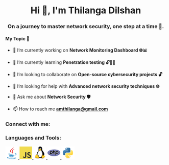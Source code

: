 <h1 align="center">Hi 👋, I'm Thilanga Dilshan</h1>
<h3 align="center">On a journey to master network security, one step at a time 🚀.</h3>

#### My Topic 📌
- 🔭 I’m currently working on **Network Monitoring Dashboard 🌐📊**

- 🌱 I’m currently learning **Penetration testing 🔓🕵️‍♂️**

- 👯 I’m looking to collaborate on **Open-source cybersecurity projects 🔓**

- 🤝 I’m looking for help with **Advanced network security techniques 🌐**

- 💬 Ask me about **Network Security 🛡️**

- 📫 How to reach me **amthilanga@gmail.com**

<h3 align="left">Connect with me:</h3>
<p align="left">
</p>

<h3 align="left">Languages and Tools:</h3>
<p align="left"> <a href="https://www.java.com" target="_blank" rel="noreferrer"> <img src="https://raw.githubusercontent.com/devicons/devicon/master/icons/java/java-original.svg" alt="java" width="40" height="40"/> </a> <a href="https://developer.mozilla.org/en-US/docs/Web/JavaScript" target="_blank" rel="noreferrer"> <img src="https://raw.githubusercontent.com/devicons/devicon/master/icons/javascript/javascript-original.svg" alt="javascript" width="40" height="40"/> </a> <a href="https://www.linux.org/" target="_blank" rel="noreferrer"> <img src="https://raw.githubusercontent.com/devicons/devicon/master/icons/linux/linux-original.svg" alt="linux" width="40" height="40"/> </a> <a href="https://www.php.net" target="_blank" rel="noreferrer"> <img src="https://raw.githubusercontent.com/devicons/devicon/master/icons/php/php-original.svg" alt="php" width="40" height="40"/> </a> <a href="https://www.python.org" target="_blank" rel="noreferrer"> <img src="https://raw.githubusercontent.com/devicons/devicon/master/icons/python/python-original.svg" alt="python" width="40" height="40"/> </a> </p>

